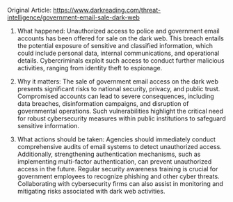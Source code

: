 Original Article: https://www.darkreading.com/threat-intelligence/government-email-sale-dark-web

1) What happened: Unauthorized access to police and government email accounts has been offered for sale on the dark web. This breach entails the potential exposure of sensitive and classified information, which could include personal data, internal communications, and operational details. Cybercriminals exploit such access to conduct further malicious activities, ranging from identity theft to espionage.

2) Why it matters: The sale of government email access on the dark web presents significant risks to national security, privacy, and public trust. Compromised accounts can lead to severe consequences, including data breaches, disinformation campaigns, and disruption of governmental operations. Such vulnerabilities highlight the critical need for robust cybersecurity measures within public institutions to safeguard sensitive information.

3) What actions should be taken: Agencies should immediately conduct comprehensive audits of email systems to detect unauthorized access. Additionally, strengthening authentication mechanisms, such as implementing multi-factor authentication, can prevent unauthorized access in the future. Regular security awareness training is crucial for government employees to recognize phishing and other cyber threats. Collaborating with cybersecurity firms can also assist in monitoring and mitigating risks associated with dark web activities.